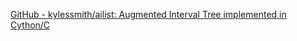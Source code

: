 
[GitHub - kylessmith/ailist: Augmented Interval Tree implemented in Cython/C](https://github.com/kylessmith/ailist)
